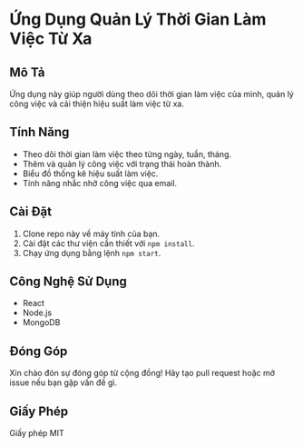 # Ứng Dụng Quản Lý Thời Gian Làm Việc Từ Xa

## Mô Tả
Ứng dụng này giúp người dùng theo dõi thời gian làm việc của mình, quản lý công việc và cải thiện hiệu suất làm việc từ xa.

## Tính Năng
- Theo dõi thời gian làm việc theo từng ngày, tuần, tháng.
- Thêm và quản lý công việc với trạng thái hoàn thành.
- Biểu đồ thống kê hiệu suất làm việc.
- Tính năng nhắc nhở công việc qua email.

## Cài Đặt
1. Clone repo này về máy tính của bạn.
2. Cài đặt các thư viện cần thiết với `npm install`.
3. Chạy ứng dụng bằng lệnh `npm start`.

## Công Nghệ Sử Dụng
- React
- Node.js
- MongoDB

## Đóng Góp
Xin chào đón sự đóng góp từ cộng đồng! Hãy tạo pull request hoặc mở issue nếu bạn gặp vấn đề gì.

## Giấy Phép
Giấy phép MIT
